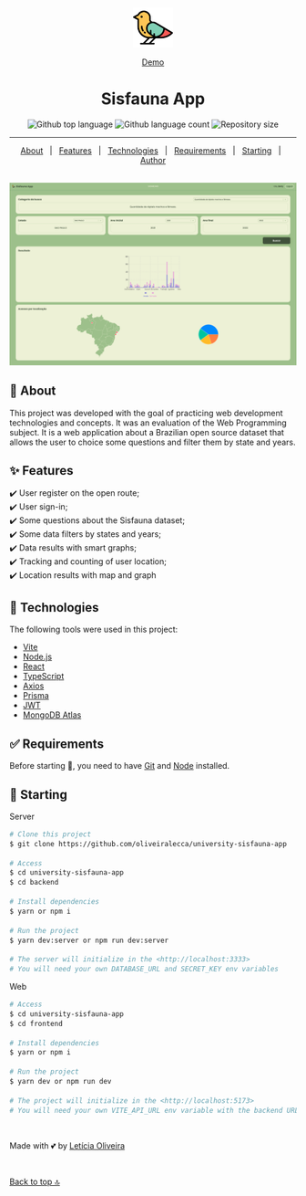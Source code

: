 <div align="center" id="top"> 
  <img width="70" height="70" src="./.github/app.png" alt="Sisfauna App Logo" />

  <a href="https://sisfauna-app.vercel.app/signin">Demo</a>
</div>

<h1 align="center">Sisfauna App</h1>

<p align="center">
  <img alt="Github top language" src="https://img.shields.io/github/languages/top/oliveiralecca/university-sisfauna-app?color=56BEB8">

  <img alt="Github language count" src="https://img.shields.io/github/languages/count/oliveiralecca/university-sisfauna-app?color=56BEB8">

  <img alt="Repository size" src="https://img.shields.io/github/repo-size/oliveiralecca/university-sisfauna-app?color=56BEB8">
</p>

<!-- Status 

<h4 align="center"> 
	🚧  University Sisfauna App 🚀 Under construction...  🚧
</h4> 
-->

<hr>

<p align="center">
  <a href="#dart-about">About</a> &#xa0; | &#xa0; 
  <a href="#sparkles-features">Features</a> &#xa0; | &#xa0;
  <a href="#rocket-technologies">Technologies</a> &#xa0; | &#xa0;
  <a href="#white_check_mark-requirements">Requirements</a> &#xa0; | &#xa0;
  <a href="#checkered_flag-starting">Starting</a> &#xa0; | &#xa0;
  <!-- <a href="#memo-license">License</a> &#xa0; | &#xa0; -->
  <a href="https://github.com/oliveiralecca" target="_blank">Author</a>
</p>

<br>

<img src="./.github/screenshot.png" alt="Sisfauna App Screen" />

## :dart: About ##

This project was developed with the goal of practicing web development technologies and concepts. It was an evaluation of the Web Programming subject.   It is a web application about a Brazilian open source dataset that allows the user to choice some questions and filter them by state and years. 

## :sparkles: Features ##

:heavy_check_mark: User register on the open route;\
:heavy_check_mark: User sign-in;\
:heavy_check_mark: Some questions about the Sisfauna dataset;\
:heavy_check_mark: Some data filters by states and years;\
:heavy_check_mark: Data results with smart graphs;\
:heavy_check_mark: Tracking and counting of user location;\
:heavy_check_mark: Location results with map and graph

## :rocket: Technologies ##

The following tools were used in this project:

- [Vite](https://vitejs.dev/)
- [Node.js](https://nodejs.org/en/)
- [React](https://pt-br.reactjs.org/)
- [TypeScript](https://www.typescriptlang.org/)
- [Axios](https://axios-http.com/ptbr/docs/intro)
- [Prisma](https://www.prisma.io/)
- [JWT](https://jwt.io/introduction)
- [MongoDB Atlas](https://www.mongodb.com/atlas/database)

## :white_check_mark: Requirements ##

Before starting :checkered_flag:, you need to have [Git](https://git-scm.com) and [Node](https://nodejs.org/en/) installed.

## :checkered_flag: Starting ##

Server

```bash
# Clone this project
$ git clone https://github.com/oliveiralecca/university-sisfauna-app

# Access
$ cd university-sisfauna-app
$ cd backend

# Install dependencies
$ yarn or npm i

# Run the project
$ yarn dev:server or npm run dev:server

# The server will initialize in the <http://localhost:3333>
# You will need your own DATABASE_URL and SECRET_KEY env variables
```

Web

```bash
# Access
$ cd university-sisfauna-app
$ cd frontend

# Install dependencies
$ yarn or npm i

# Run the project
$ yarn dev or npm run dev

# The project will initialize in the <http://localhost:5173>
# You will need your own VITE_API_URL env variable with the backend URL 
```


&#xa0;

Made with 💕 by <a href="https://github.com/oliveiralecca" target="_blank">Letícia Oliveira</a>

&#xa0;

<a href="#top">Back to top 🔝</a>
